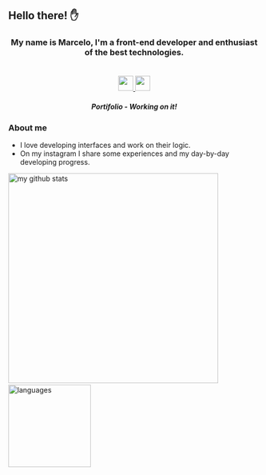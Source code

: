 ## Hello there! ✋

<h3 align="center">
  My name is Marcelo, I'm a front-end developer and enthusiast of the best technologies.
<p align="center"><br/>
   <a href="https://www.linkedin.com/in/marcelo-mena/">
    <img width="30px" src="https://cdn.jsdelivr.net/npm/simple-icons@v3/icons/linkedin.svg">
  </a>
  <a href="https://www.instagram.com/arcmena_/">
    <img width="30px" src="https://cdn.jsdelivr.net/npm/simple-icons@v3/icons/instagram.svg">
  </a>
  <h5 align="center">Portifolio - Working on it! </h5>
</p>
</h3>

### About me

- I love developing interfaces and work on their logic.
- On my instagram I share some experiences and my day-by-day developing progress.

<p align="start">
 <img src="https://github-readme-stats.vercel.app/api?username=arcmena&show_icons=true&theme=dark" alt="my github stats" width="420"/>&nbsp;<img src="https://github-readme-stats.vercel.app/api/top-langs/?username=arcmena&layout=compact&theme=dark" alt="languages" height="165">
</p>
